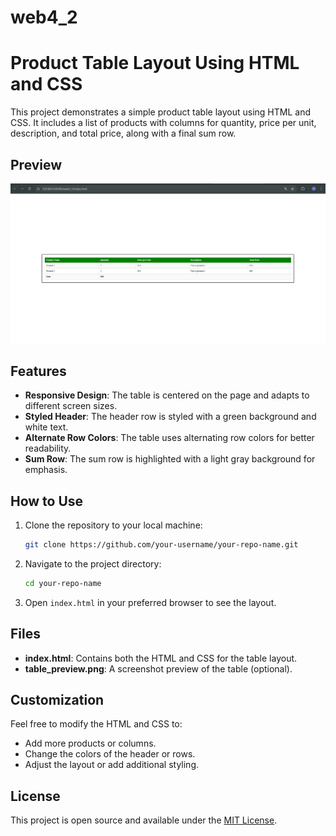 # web4_2
# Product Table Layout Using HTML and CSS

This project demonstrates a simple product table layout using HTML and CSS. It includes a list of products with columns for quantity, price per unit, description, and total price, along with a final sum row.

## Preview

![alt text](image.png)

## Features

- **Responsive Design**: The table is centered on the page and adapts to different screen sizes.
- **Styled Header**: The header row is styled with a green background and white text.
- **Alternate Row Colors**: The table uses alternating row colors for better readability.
- **Sum Row**: The sum row is highlighted with a light gray background for emphasis.

## How to Use

1. Clone the repository to your local machine:
    ```bash
    git clone https://github.com/your-username/your-repo-name.git
    ```

2. Navigate to the project directory:
    ```bash
    cd your-repo-name
    ```

3. Open `index.html` in your preferred browser to see the layout.

## Files

- **index.html**: Contains both the HTML and CSS for the table layout.
- **table_preview.png**: A screenshot preview of the table (optional).

## Customization

Feel free to modify the HTML and CSS to:
- Add more products or columns.
- Change the colors of the header or rows.
- Adjust the layout or add additional styling.

## License

This project is open source and available under the [MIT License](LICENSE).
